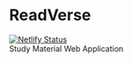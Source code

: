 # ReadVerse

[![Netlify Status](https://api.netlify.com/api/v1/badges/8fb49823-75ec-4391-9cba-cfd566799d9f/deploy-status)](https://app.netlify.com/sites/sp-readverse/deploys)  
Study Material Web Application
